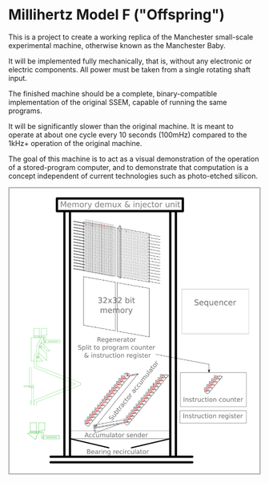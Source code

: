 # Millihertz Model F ("Offspring")

This is a project to create a working replica of the Manchester small-scale experimental machine, otherwise known as the Manchester Baby.

It will be implemented fully mechanically, that is, without any electronic or electric components. All power must be taken from a single rotating shaft input.

The finished machine should be a complete, binary-compatible implementation of the original SSEM, capable of running the same programs.

It will be significantly slower than the original machine. It is meant to operate at about one cycle every 10 seconds (100mHz) compared to the 1kHz+ operation of the original machine.

The goal of this machine is to act as a visual demonstration of the operation of a stored-program computer, and to demonstrate that computation is a concept independent of current technologies such as photo-etched silicon.

![Overview diagram](millihertz5.png)